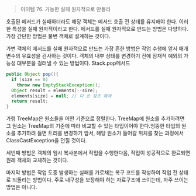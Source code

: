 > 아이템 76. 가능한 실패 원자적으로 만들라

호출된 메서드가 실패하더라도 해당 객체는 메서드 호출 전 상태를 유지해야 한다. 이러한 특성을 실패 원자적이라고 한다. 메서드를 실패 원자적으로 만드는 방법은 다양하다. 가장 간단한 방법은 불변 객체로 설계하는 것이다. 



가변 객체의 메서드를 실패 원자적으로 만드는 가장 흔한 방법은 작업 수행에 앞서 매개변수의 유효성을 검사하는 것이다. 객체의 내부 상태를 변경하기 전에 잠재적 예외의 가능성 대부분을 걸러낼 수 있는 방법이다. Stack.pop메서드 

```java
public Object pop(){
  if (size == 0)
    throw new EmptyStackException();
  Object result = elements[--size];
  elements[size] = null; // 다 쓴 참조 해제
  return result;
}
```





가령 TreeMap은 원소들을 어떤 기준으로 정렬한다. TreeMap에 원소를 추가하려면 그 원소는 TreeMap의 기준에 따라 비교할 수 있는 타입이어야 한다.엉뚱한 타입의 원소를 추가하려 들면 트리를 변경하기 앞서, 해당 원소가 들어갈 위치를 찾는 과정에서 ClassCastException을 던질 것이다. 



세번째 방법은 객체의 임시 복사본에서 작업을 수행한다음, 작업이 성공적으로 완료되면 원래 객체와 교체하는 것이다. 



마지막 방법은 작업 도중 발생하는 실패를 가로채는 복구 코드를 작성하여 작업 전 상태로 되돌리는 방법이다. 주로 내구성을 보장해야 하는 자료구조에 쓰이는데, 자주 쓰이는 방법은 아니다. 
